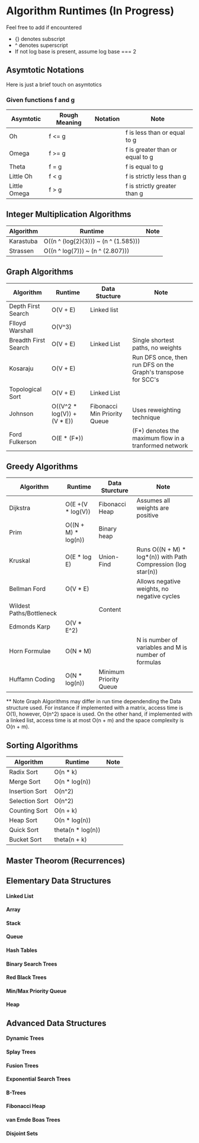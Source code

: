 # Algorithm Runtimes (In Progress) 

Feel free to add if encountered 
* {} denotes subscript 
* ^ denotes superscript 
* If not log base is present, assume log base === 2 

## Asymtotic Notations 
Here is just a brief touch on asymtotics </br>
### Given functions f and g 

|  Asymtotic | Rough Meaning | Notation | Note
| ------------- | ------------- | ------------- | ------------- |
|  Oh           |  f <= g   |       |  f is less than or equal to g     |
|  Omega        |  f >= g   |       |  f is greater than or equal to g | 
|  Theta        |  f = g    |       |  f is equal to g     | 
|  Little Oh    |  f < g    |       |  f is strictly less than  g  |
|  Little Omega |  f > g    |       |  f is strictly greater than  g    | 

## Integer Multiplication Algorithms 

| Algorithm  | Runtime | Note 
| ------------- | ------------- | ------------- |
|  Karastuba    | O((n ^ (log{2}(3))) ~ (n ^ (1.585))) |               |
|  Strassen     | O((n ^ log(7))) ~ (n ^ (2.807)))     |               | 


## Graph Algorithms

| Algorithm  | Runtime | Data Stucture | Note 
| ------------- | ------------- | ------------- | ------------- |
| Depth First Search   |  O(V + E)   | Linked list    |              | 
| Flloyd Warshall      | O(V^3)      |                |               |
| Breadth First Search | O(V + E)    |  Linked List   | Single shortest paths, no weights   |
| Kosaraju             | O(V + E)    |                | Run DFS once, then run DFS on the Graph's transpose for SCC's                  |
| Topological Sort     | O(V + E)    | Linked List    |            |
| Johnson              | O((V^2 * log(V)) + (V * E))  |   Fibonacci Min Priority Queue     | Uses reweighting technique | 
| Ford Fulkerson       | O(E * (F*))  |               | (F*) denotes the maximum flow in a tranformed network     |


## Greedy Algorithms

| Algorithm  | Runtime |  Data Sturcture  | Note 
| ------------- | ------------- | ------------- | ------------- |
| Dijkstra            | O(E +(V * log(V)) | Fibonacci Heap | Assumes all weights are positive|
| Prim                | O((N + M) * log(n))  | Binary heap |                               |
| Kruskal             | O(E * log E)  |  Union-Find  |  Runs O((N + M) * log*(n)) with Path Compression (log star(n))| 
| Bellman Ford        | O(V * E)       |               | Allows negative weights, no negative cycles |
| Wildest Paths/Bottleneck    |               |   Content  |   |             
| Edmonds Karp        | O(V * E^2)    |               |             | 
| Horn Formulae        | O(N * M)    |               |  N is number of variables and M is number of formulas  | 
| Huffamn Coding       | O(N * log(n))    |  Minimum Priority Queue             |   |

** Note Graph Algorithms may differ in run time dependending the Data structure used.
For instance if implemented with a matrix, access time is O(1), however, O(n^2) space
is used. On the other hand, if implemented with a linked list, access time is at most 
O(n + m) and the space complexity is O(n + m). 

## Sorting Algorithms 

| Algorithm  | Runtime | Note 
| ------------- | ------------- | ------------- |
| Radix Sort      | O(n * k)          |               |
| Merge Sort      | O(n * log(n))     |               |
| Insertion Sort  | O(n^2)            |               |
| Selection Sort  | O(n^2)            |               |
| Counting Sort   | O(n + k)          |               |
| Heap Sort       | O(n * log(n))     |               |
| Quick Sort      | theta(n * log(n)) |               |
| Bucket Sort     | theta(n + k)      |               |

## Master Theorom (Recurrences)

## Elementary Data Structures 

#### Linked List 
#### Array 
#### Stack
#### Queue 
#### Hash Tables 
#### Binary Search Trees 
#### Red Black Trees
#### Min/Max Priority Queue
#### Heap


## Advanced Data Structures 

#### Dynamic Trees
#### Splay Trees
#### Fusion Trees 
#### Exponential Search Trees 
#### B-Trees
#### Fibonacci Heap
#### van Emde Boas Trees
#### Disjoint Sets 

